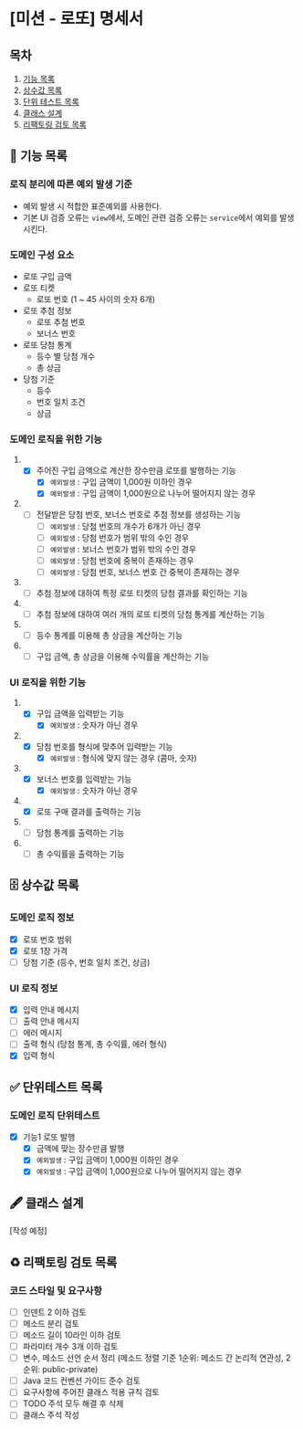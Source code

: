 # [미션 - 로또] 명세서

## 목차

1. [기능 목록](#-기능-목록)
2. [상수값 목록](#-상수값-목록)
3. [단위 테스트 목록](#-단위테스트-목록)
4. [클래스 설계](#-클래스-설계)
5. [리팩토링 검토 목록](#%EF%B8%8F-리팩토링-검토-목록)

## 🚀 기능 목록

### 로직 분리에 따른 예외 발생 기준

- 예외 발생 시 적합한 표준예외를 사용한다.
- 기본 UI 검증 오류는 `view`에서, 도메인 관련 검증 오류는 `service`에서 예외를 발생시킨다.

### 도메인 구성 요소

- 로또 구입 금액
- 로또 티켓
    - 로또 번호 (1 ~ 45 사이의 숫자 6개)
- 로또 추첨 정보
    - 로또 추첨 번호
    - 보너스 번호
- 로또 당첨 통계
    - 등수 별 당첨 개수
    - 총 상금
- 당첨 기준
    - 등수
    - 번호 일치 조건
    - 상금

### 도메인 로직을 위한 기능

1.
    - [x] 주어진 구입 금액으로 계산한 장수만큼 로또를 발행하는 기능
        - [x] `예외발생` : 구입 금액이 1,000원 이하인 경우
        - [x] `예외발생` : 구입 금액이 1,000원으로 나누어 떨어지지 않는 경우
2.
    - [ ] 전달받은 당첨 번호, 보너스 번호로 추첨 정보를 생성하는 기능
        - [ ] `예외발생` : 당첨 번호의 개수가 6개가 아닌 경우
        - [ ] `예외발생` : 당첨 번호가 범위 밖의 수인 경우
        - [ ] `예외발생` : 보너스 번호가 범위 밖의 수인 경우
        - [ ] `예외발생` : 당첨 번호에 중복이 존재하는 경우
        - [ ] `예외발생` : 당첨 번호, 보너스 번호 간 중복이 존재하는 경우
3.
    - [ ] 추첨 정보에 대하여 특정 로또 티켓의 당첨 결과를 확인하는 기능
4.
    - [ ] 추첨 정보에 대하여 여러 개의 로또 티켓의 당첨 통계를 계산하는 기능
5.
    - [ ] 등수 통계를 이용해 총 상금을 계산하는 기능
6.
    - [ ] 구입 금액, 총 상금을 이용해 수익률을 계산하는 기능

### UI 로직을 위한 기능

1.
    - [x] 구입 금액을 입력받는 기능
        - [x] `예외발생` : 숫자가 아닌 경우
2.
    - [x] 당첨 번호를 형식에 맞추어 입력받는 기능
        - [x] `예외발생` : 형식에 맞지 않는 경우 (콤마, 숫자)
3.
    - [x] 보너스 번호를 입력받는 기능
        - [x] `예외발생` : 숫자가 아닌 경우
4.
    - [x] 로또 구매 결과를 출력하는 기능
5.
    - [ ] 당첨 통계를 출력하는 기능
6.
    - [ ] 총 수익률을 출력하는 기능

## 🗄 상수값 목록

### 도메인 로직 정보

- [x] 로또 번호 범위
- [x] 로또 1장 가격
- [ ] 당첨 기준 (등수, 번호 일치 조건, 상금)

### UI 로직 정보

- [x] 입력 안내 메시지
- [ ] 출력 안내 메시지
- [ ] 에러 메시지
- [ ] 출력 형식 (당첨 통계, 총 수익률, 에러 형식)
- [x] 입력 형식

## ✅ 단위테스트 목록

### 도메인 로직 단위테스트

- [x] 기능1 로또 발행
    - [x] 금액에 맞는 장수만큼 발행
    - [x] `예외발생` : 구입 금액이 1,000원 이하인 경우
    - [x] `예외발생` : 구입 금액이 1,000원으로 나누어 떨어지지 않는 경우

## 🖋 클래스 설계

[작성 예정]

## ♻️ 리팩토링 검토 목록

### 코드 스타일 및 요구사항

- [ ] 인덴트 2 이하 검토
- [ ] 메소드 분리 검토
- [ ] 메소드 길이 10라인 이하 검토
- [ ] 파라미터 개수 3개 이하 검토
- [ ] 변수, 메소드 선언 순서 정리 (메소드 정렬 기준 1순위: 메소드 간 논리적 연관성, 2순위: public-private)
- [ ] Java 코드 컨벤션 가이드 준수 검토
- [ ] 요구사항에 주어진 클래스 적용 규칙 검토
- [ ] TODO 주석 모두 해결 후 삭제
- [ ] 클래스 주석 작성